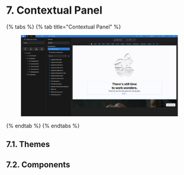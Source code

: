 # 7. Contextual Panel

{% tabs %}
{% tab title="Contextual Panel" %}
<figure><img src="../../../.gitbook/assets/Agua_Apple_Demo.png" alt=""><figcaption></figcaption></figure>
{% endtab %}
{% endtabs %}



## 7.1. Themes



## 7.2. Components
